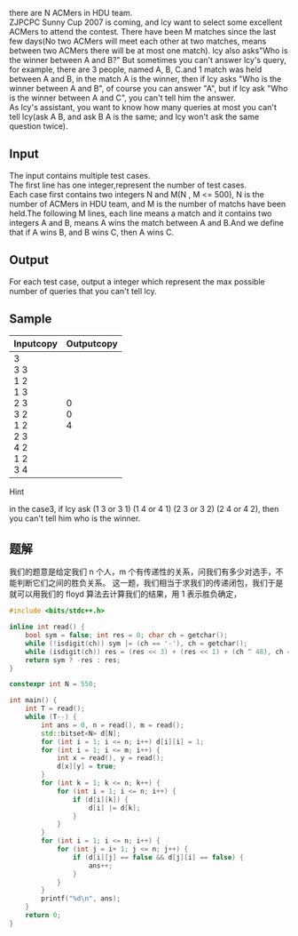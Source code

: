 there are N ACMers in HDU team.  
ZJPCPC Sunny Cup 2007 is coming, and lcy want to select some excellent ACMers to attend the contest. There have been M matches since the last few days(No two ACMers will meet each other at two matches, means between two ACMers there will be at most one match). lcy also asks"Who is the winner between A and B?" But sometimes you can't answer lcy's query, for example, there are 3 people, named A, B, C.and 1 match was held between A and B, in the match A is the winner, then if lcy asks "Who is the winner between A and B", of course you can answer "A", but if lcy ask "Who is the winner between A and C", you can't tell him the answer.  
As lcy's assistant, you want to know how many queries at most you can't tell lcy(ask A B, and ask B A is the same; and lcy won't ask the same question twice).

## Input

The input contains multiple test cases.  
The first line has one integer,represent the number of test cases.  
Each case first contains two integers N and M(N , M <= 500), N is the number of ACMers in HDU team, and M is the number of matchs have been held.The following M lines, each line means a match and it contains two integers A and B, means A wins the match between A and B.And we define that if A wins B, and B wins C, then A wins C.

## Output

For each test case, output a integer which represent the max possible number of queries that you can't tell lcy.

## Sample

|Inputcopy|Outputcopy|
|---|---|
|3<br>3 3<br>1 2<br>1 3<br>2 3<br>3 2<br>1 2<br>2 3<br>4 2<br>1 2<br>3 4|0<br>0<br>4|

Hint

  
in the case3, if lcy ask (1 3 or 3 1) (1 4 or 4 1) (2 3 or 3 2) (2 4 or 4 2), then you can't tell him who is the winner.


## 题解
我们的题意是给定我们 n 个人，m 个有传递性的关系，问我们有多少对选手，不能判断它们之间的胜负关系。
这一题，我们相当于求我们的传递闭包，我们于是就可以用我们的 floyd 算法去计算我们的结果，用 1 表示胜负确定，

```cpp
#include <bits/stdc++.h>

inline int read() {
    bool sym = false; int res = 0; char ch = getchar();
    while (!isdigit(ch)) sym |= (ch == '-'), ch = getchar();
    while (isdigit(ch)) res = (res << 3) + (res << 1) + (ch ^ 48), ch = getchar();
    return sym ? -res : res;
}

constexpr int N = 550;

int main() {
    int T = read();
    while (T--) {
        int ans = 0, n = read(), m = read();
        std::bitset<N> d[N];
        for (int i = 1; i <= n; i++) d[i][i] = 1;
        for (int i = 1; i <= m; i++) {
            int x = read(), y = read();
            d[x][y] = true;
        }
        for (int k = 1; k <= n; k++) {
            for (int i = 1; i <= n; i++) {
                if (d[i][k]) {
                    d[i] |= d[k];
                }
            }
        }
        for (int i = 1; i <= n; i++) {
            for (int j = i+ 1; j <= n; j++) {
                if (d[i][j] == false && d[j][i] == false) {
                    ans++;
                }
            }
        }
        printf("%d\n", ans);
    }
    return 0;
}
```